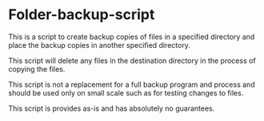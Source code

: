 # Folder-backup-script

This is a script to create backup copies of files in a specified directory and place the backup copies in another specified directory.

This script will delete any files in the destination directory in the process of copying the files.


This script is not a replacement for a full backup program and process and should be used only on small scale such as for testing changes to files.


This script is provides as-is and has absolutely no guarantees.
